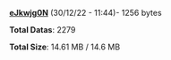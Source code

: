 [**eJkwjg0N**](/data/eJkwjg0N.txt) (30/12/22 - 11:44)- 1256 bytes

**Total Datas**: 2279

**Total Size**: 14.61 MB / 14.6 MB